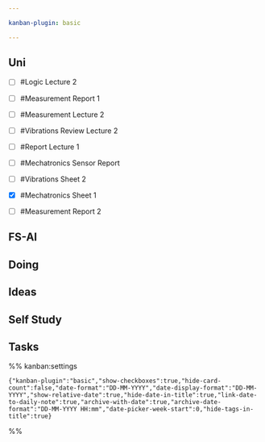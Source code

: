 ```yaml
---

kanban-plugin: basic

---
```


## Uni

- [ ] #Logic Lecture 2
- [ ] #Measurement Report 1
- [ ] #Measurement Lecture 2
- [ ] #Vibrations Review Lecture 2
- [ ] #Report Lecture 1
- [ ] #Mechatronics Sensor Report
- [ ] #Vibrations Sheet 2
- [x] #Mechatronics Sheet 1
- [ ] #Measurement Report 2


## FS-AI



## Doing



## Ideas



## Self Study



## Tasks





%% kanban:settings
```
{"kanban-plugin":"basic","show-checkboxes":true,"hide-card-count":false,"date-format":"DD-MM-YYYY","date-display-format":"DD-MM-YYYY","show-relative-date":true,"hide-date-in-title":true,"link-date-to-daily-note":true,"archive-with-date":true,"archive-date-format":"DD-MM-YYYY HH:mm","date-picker-week-start":0,"hide-tags-in-title":true}
```
%%
